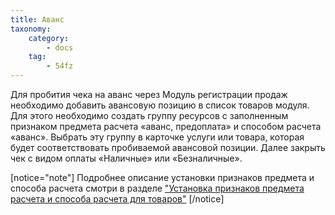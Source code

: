 ```yaml
---
title: Аванс
taxonomy:
    category:
        - docs
    tag:
        - 54fz
---
```


Для пробития чека на аванс через Модуль регистрации продаж необходимо добавить авансовую позицию в список товаров модуля. Для этого необходимо создать группу ресурсов с заполненным признаком предмета расчета «аванс, предоплата» и способом расчета «аванс». Выбрать эту группу в карточке услуги или товара, которая будет соответствовать пробиваемой авансовой позиции. Далее закрыть чек с видом оплаты «Наличные» или «Безналичные».

[notice="note"]
Подробнее описание установки признаков предмета и способа расчета смотри в разделе ["Установка признаков предмета расчета и способа расчета для товаров"](/54fz/predvaritelnaya-nastroika-programmy-aitida/ustanovka-priznakov-predmeta-rascheta-i-sposoba-rascheta-dlya-tovarov)
[/notice]
